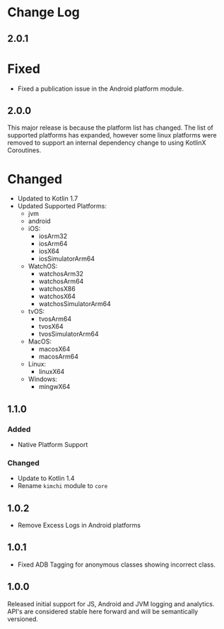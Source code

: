 Change Log
==========

2.0.1
-----

# Fixed

 - Fixed a publication issue in the Android platform module.

2.0.0
-----

This major release is because the platform list has changed. The list of
supported platforms has expanded, however some linux platforms were removed
to support an internal dependency change to using KotlinX Coroutines.

# Changed
 - Updated to Kotlin 1.7
 - Updated Supported Platforms:
     - jvm
     - android
     - iOS:
        - iosArm32
        - iosArm64
        - iosX64
        - iosSimulatorArm64
     - WatchOS:
        - watchosArm32
        - watchosArm64
        - watchosX86
        - watchosX64
        - watchosSimulatorArm64
    - tvOS:
        - tvosArm64
        - tvosX64
        - tvosSimulatorArm64
    - MacOS:
        - macosX64
        - macosArm64
    - Linux:
        - linuxX64
    - Windows:
        - mingwX64

1.1.0
-----

### Added
 - Native Platform Support

### Changed
 - Update to Kotlin 1.4
 - Rename `kimchi` module to `core`

1.0.2
-----

 - Remove Excess Logs in Android platforms

1.0.1
-----

 - Fixed ADB Tagging for anonymous classes showing incorrect class.

1.0.0
-----

Released initial support for JS, Android and JVM logging and analytics.
API's are considered stable here forward and will be semantically versioned.
